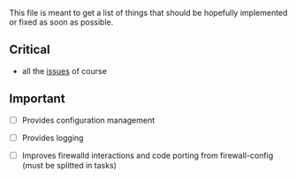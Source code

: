 This file is meant to get a list of things that should be hopefully implemented or fixed
as soon as possible. 

## Critical
- all the [issues](https://github.com/manatools/manafirewall/issues) of course

## Important
- [ ] Provides configuration management
- [ ] Provides logging
- [ ] Improves firewalld interactions and code porting from firewall-config (must be splitted in tasks)

